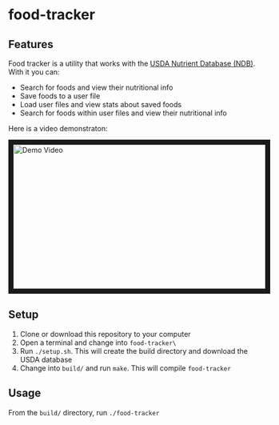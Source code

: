 # food-tracker
## Features
Food tracker is a utility that works with the [USDA Nutrient Database (NDB)](https://ndb.nal.usda.gov/ndb/). With it you can:
* Search for foods and view their nutritional info
* Save foods to a user file
* Load user files and view stats about saved foods
* Search for foods within user files and view their nutritional info

Here is a video demonstraton:

<a href="https://youtube.com/watch?feature=player_embedded&v=WKB0JUkksJg
" target="_blank"><img src="https://img.youtube.com/vi/WKB0JUkksJg/maxresdefault.jpg" 
alt="Demo Video" width="512" height="288" border="10" /></a>

## Setup
1. Clone or download this repository to your computer
2. Open a terminal and change into `food-tracker\`
3. Run `./setup.sh`. This will create the build directory and download the USDA database
4. Change into `build/` and run `make`. This will compile `food-tracker`

## Usage
From the `build/` directory, run `./food-tracker`
